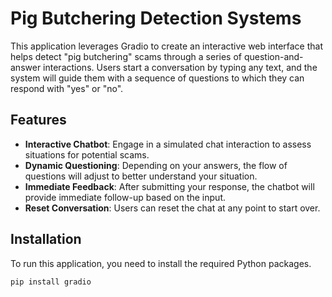 # Pig Butchering Detection Systems

This application leverages Gradio to create an interactive web interface that helps detect "pig butchering" scams through a series of question-and-answer interactions. Users start a conversation by typing any text, and the system will guide them with a sequence of questions to which they can respond with "yes" or "no".

## Features

- **Interactive Chatbot**: Engage in a simulated chat interaction to assess situations for potential scams.
- **Dynamic Questioning**: Depending on your answers, the flow of questions will adjust to better understand your situation.
- **Immediate Feedback**: After submitting your response, the chatbot will provide immediate follow-up based on the input.
- **Reset Conversation**: Users can reset the chat at any point to start over.

## Installation

To run this application, you need to install the required Python packages.

```bash
pip install gradio
